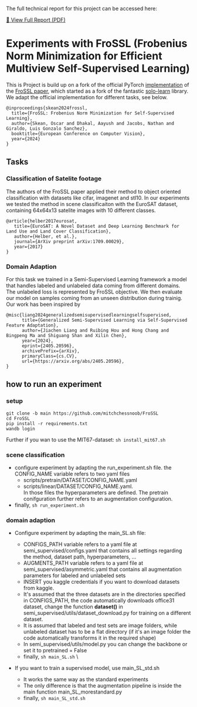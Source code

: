 The full technical report for this project can be accessed here:

[📄 View Full Report (PDF)](FULL%20REPORT/DL_advanced_Report.pdf)

# Experiments with FroSSL (Frobenius Norm Minimization for Efficient Multiview Self-Supervised Learning)

This is Project is build up on a fork of the official PyTorch [implementation](https://github.com/OFSkean/FroSSL) of the [FroSSL paper](https://arxiv.org/pdf/2310.02903), which started as a fork of the fantastic [solo-learn](https://github.com/vturrisi/solo-learn.git) library.
We adapt the official implementation for different tasks, see below.


```
@inproceedings{skean2024frossl,
  title={FroSSL: Frobenius Norm Minimization for Self-Supervised Learning},
  author={Skean, Oscar and Dhakal, Aayush and Jacobs, Nathan and Giraldo, Luis Gonzalo Sanchez},
  booktitle={European Conference on Computer Vision},
  year={2024}
}
```

## Tasks

### Classification of Satelite footage
The authors of the FroSSL paper applied their method to object oriented classification with datasets like cifar, imagenet and stl10. In our experiments we tested the method in scene classificaiton with the EuroSAT dataset, containing 64x64x13 satelite images with 10 different classes.
```
@article{helber2017eurosat,
   title={EuroSAT: A Novel Dataset and Deep Learning Benchmark for Land Use and Land Cover Classification},
   author={Helber, et al.},
   journal={ArXiv preprint arXiv:1709.00029},
   year={2017}
}
```

### Domain Adaption
For this task we trained in a Semi-Supervised Learning framework a model that handles labeled and unlabeled data coming from different domains. The unlabeled loss is represented by FroSSL objective. We then evaluate our model on samples coming from an unseen distribution during trainig. Our work has been inspired by
```
@misc{liang2024generalizedsemisupervisedlearningselfsupervised,
      title={Generalized Semi-Supervised Learning via Self-Supervised Feature Adaptation}, 
      author={Jiachen Liang and Ruibing Hou and Hong Chang and Bingpeng Ma and Shiguang Shan and Xilin Chen},
      year={2024},
      eprint={2405.20596},
      archivePrefix={arXiv},
      primaryClass={cs.CV},
      url={https://arxiv.org/abs/2405.20596}, 
}
```
## how to run an experiment
### setup
```
git clone -b main https://github.com/mitchchessnoob/FroSSL
cd FroSSL
pip install -r requirements.txt
wandb login 
```
Further if you wan to use the MIT67-dataset:
`sh install_mit67.sh`
### scene classification
- configure experiment by adapting the run_experiment.sh file. the CONFIG_NAME variable refers to two yaml files
  - scripts/pretrain/DATASET/CONFIG_NAME.yaml
  - scripts/linear/DATASET/CONFIG_NAME.yaml. \
 In those files the hyperparameters are defined. The pretrain conifguration further refers to an augmentation configuration.
- finally, `sh run_experiment.sh`

### domain adaption

- Configure experiment by adapting the main_SL.sh file:
  - CONFIGS_PATH variable refers to a yaml file at semi_supervised/configs.yaml that contains all settings regarding the method, dataset path, hyperparameters, ...
  - AUGMENTS_PATH variable refers to a yaml file at semi_supervised/asymmetric.yaml that contains all augmentation parameters for labeled and unlabeled sets
  - INSERT you kaggle credentials if you want to download datasets from kaggle.
  - It's assumed that the three datasets are in the directories specified in CONFIGS_PATH, the code automatically downloads office31 dataset, change the function **dataset()** in semi_supervised/utils/dataset_download.py for training on a different dataset.
  - It is assumed that labeled and test sets are image folders, while unlabeled dataset has to be a flat directory (if it's an image folder the code automatically transforms it in the required shape)
  - In semi_supervised/utils/model.py you can change the backbone or set it to pretrained = False
  - finally, `sh main_SL.sh` \

- If you want to train a supervised model, use main_SL_std.sh
   - It works the same way as the standard experiments
   - The only difference is that the augmentation pipeline is inside the main function main_SL_morestandard.py
   - finally, `sh main_SL_std.sh`
